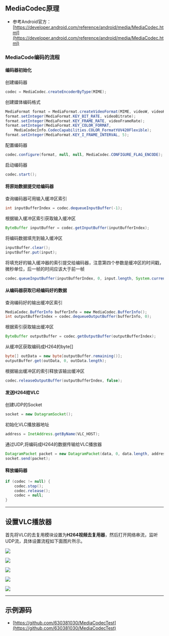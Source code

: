 ## MediaCodec原理

- 参考Android官方：[https://developer.android.com/reference/android/media/MediaCodec.html](https://developer.android.com/reference/android/media/MediaCodec.html)

### MediaCode编码的流程

#### 编码器初始化

创建编码器

```java
codec = MediaCodec.createEncoderByType(MIME);
```

创建媒体编码格式

```java
MediaFormat format = MediaFormat.createVideoFormat(MIME, videoW, videoH);
format.setInteger(MediaFormat.KEY_BIT_RATE, videoBitrate);
format.setInteger(MediaFormat.KEY_FRAME_RATE, videoFrameRate);
format.setInteger(MediaFormat.KEY_COLOR_FORMAT,
    MediaCodecInfo.CodecCapabilities.COLOR_FormatYUV420Flexible);
format.setInteger(MediaFormat.KEY_I_FRAME_INTERVAL, 5);
```

配置编码器

```java
codec.configure(format, null, null, MediaCodec.CONFIGURE_FLAG_ENCODE);
```

启动编码器

```java
codec.start();
```

#### 将原始数据提交给编码器

查询编码器可用输入缓冲区索引

```java
int inputBufferIndex = codec.dequeueInputBuffer(-1);
```

根据输入缓冲区索引获取输入缓冲区

```java
ByteBuffer inputBuffer = codec.getInputBuffer(inputBufferIndex);
```

将编码数据填充到输入缓冲区

```java
inputBuffer.clear();
inputBuffer.put(input);
```

将填充好的输入缓冲器的索引提交给编码器，注意第四个参数是缓冲区的时间戳，微秒单位，后一帧的时间应该大于前一帧

```java
codec.queueInputBuffer(inputBufferIndex, 0, input.length, System.currentTimeMillis(), 0);
```

#### 从编码器获取已经编码好的数据

查询编码好的输出缓冲区索引

```java
MediaCodec.BufferInfo bufferInfo = new MediaCodec.BufferInfo();
int outputBufferIndex = codec.dequeueOutputBuffer(bufferInfo, 0);
```

根据索引获取输出缓冲区

```java
ByteBuffer outputBuffer = codec.getOutputBuffer(outputBufferIndex);
```

从缓冲区获取编码成H264的byte[]

```java
byte[] outData = new byte[outputBuffer.remaining()];
outputBuffer.get(outData, 0, outData.length);
```

根据输出缓冲区的索引释放该输出缓冲区

```java
codec.releaseOutputBuffer(outputBufferIndex, false);
```

#### 发送H264给VLC

创建UDP的Socket

```java
socket = new DatagramSocket();
```

初始化VLC播放器地址

```java
address = InetAddress.getByName(VLC_HOST);
```

通过UDP,将编码成H264的数据传输给VLC播放器

```java
DatagramPacket packet = new DatagramPacket(data, 0, data.length, address, VLC_PORT);
socket.send(packet);
```

#### 释放编码器

```java
if (codec != null) {
    codec.stop();
    codec.release();
    codec = null;
}
```

---

## 设置VLC播放器

首先将VLC的去复用模块设置为**H264视频去复用器**，然后打开网络串流，监听UDP流，具体设置流程如下面图片所示。

![](https://raw.githubusercontent.com/630381030/MarkdownImages/master/20171213/TIM%E6%88%AA%E5%9B%BE20171213112251.png)

![](https://raw.githubusercontent.com/630381030/MarkdownImages/master/20171213/TIM%E6%88%AA%E5%9B%BE20171213112335.png)

![](https://raw.githubusercontent.com/630381030/MarkdownImages/master/20171213/TIM%E6%88%AA%E5%9B%BE20171213112402.png)

![](https://raw.githubusercontent.com/630381030/MarkdownImages/master/20171213/TIM%E6%88%AA%E5%9B%BE20171213112424.png)

![](https://raw.githubusercontent.com/630381030/MarkdownImages/master/20171213/TIM%E6%88%AA%E5%9B%BE20171213112455.png)

---

## 示例源码

- [https://github.com/630381030/MediaCodecTest](https://github.com/630381030/MediaCodecTest)